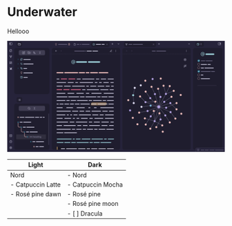 # Underwater
Hellooo

![img](uw.png)

| Light | Dark |
| ----- | ----- |
| Nord | - Nord |
| - Catpuccin Latte | - Catpuccin Mocha |
| - Rosé pine dawn | - Rosé pine |
|  | - Rosé pine moon |
|  | - [ ] Dracula |

